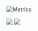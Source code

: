 ![Metrics](https://metrics.lecoq.io/zhaokugua?template=classic&base=header%2C%20activity%2C%20community%2C%20repositories%2C%20metadata&base.indepth=false&base.hireable=false&base.skip=false&config.timezone=Asia%2FShanghai)

<img align="center" src="https://github-readme-stats.vercel.app/api?username=Zhaokugua&show_icons=true" />
<img align="center" src="https://github-readme-stats.vercel.app/api/top-langs/?username=Zhaokugua&layout=compact&langs_count=8" />
